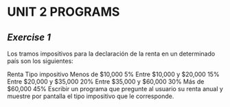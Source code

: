 # UNIT 2 PROGRAMS
 
 ## ***Exercise 1***
 Los tramos impositivos para la declaración de la renta en un determinado país son los siguientes:

Renta	Tipo impositivo
Menos de $10,000	5%
Entre $10,000 y $20,000	15%
Entre $20,000 y $35,000	20%
Entre $35,000 y $60,000	30%
Más de $60,000	45%
Escribir un programa que pregunte al usuario su renta anual y muestre por 
pantalla el tipo impositivo que le corresponde.
 
